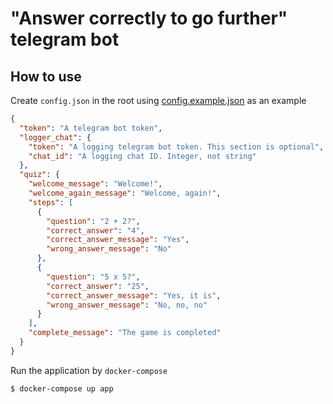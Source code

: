 # "Answer correctly to go further" telegram bot

## How to use

Create `config.json` in the root using [config.example.json](config.example.json) as an example

```json
{
  "token": "A telegram bot token",
  "logger_chat": {
    "token": "A logging telegram bot token. This section is optional",
    "chat_id": "A logging chat ID. Integer, not string"
  },
  "quiz": {
    "welcome_message": "Welcome!",
    "welcome_again_message": "Welcome, again!",
    "steps": [
      {
        "question": "2 + 2?",
        "correct_answer": "4",
        "correct_answer_message": "Yes",
        "wrong_answer_message": "No"
      },
      {
        "question": "5 x 5?",
        "correct_answer": "25",
        "correct_answer_message": "Yes, it is",
        "wrong_answer_message": "No, no, no"
      }
    ],
    "complete_message": "The game is completed"
  }
}
```

Run the application by `docker-compose`

```shell
$ docker-compose up app
```
